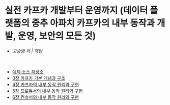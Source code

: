 # 실전 카프카 개발부터 운영까지 (데이터 플랫폼의 중추 아파치 카프카의 내부 동작과 개발, 운영, 보안의 모든 것)
- *고승범 저 | 책만*

<br>

- [예제 소스 저장소](https://github.com/onlybooks/kafka2)
- [3장 카프카 기본 개념과 구조](./ch03.md)
- [4장 카프카의 내부 동작 원리와 구현](./ch04.md)
- [5장 프로듀서의 내부 동작 원리와 구현](./ch05.md)
- [6장 컨슈머의 내부 동작 원리와 구현](./ch06.md)
